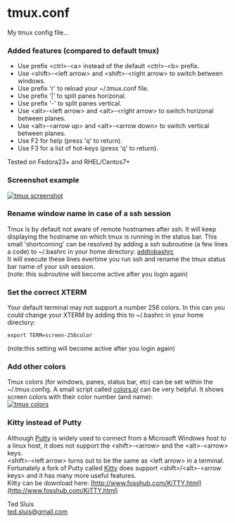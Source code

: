 # tmux.conf  
My tmux config file...  
  
### Added features (compared to default tmux)
* Use prefix \<ctrl\>-\<a\> instead of the default \<ctrl\>-\<b\> prefix.  
* Use \<shift\>-\<left arrow> and \<shift\>-\<right arrow\> to switch between windows.  
* Use prefix 'r' to reload your ~/.tmux.conf file.   
* Use prefix '|' to split panes horizonal.   
* Use prefix '-' to split panes vertical.  
* Use \<alt\>-\<left arrow\> and \<alt\>-\<right arrow\> to switch horizonal between planes.  
* Use \<alt\>-\<arrow up\> and \<alt\>-\<arrow down\> to switch vertical between planes.  
* Use F2 for help (press 'q' to return).
* Use F3 for a list of hot-keys (press 'q' to return).
   
Tested on Fedora23+ and RHEL/Centos7+  
   
### Screenshot example
[![tmux screenshot](https://raw.githubusercontent.com/tedsluis/tmux.conf/master/tmux_screenshot.gif)](https://raw.githubusercontent.com/tedsluis/tmux.conf/master/tmux_screenshot.gif)
   
### Rename window name in case of a ssh session   
Tmux is by default not aware of remote hostnames after ssh. It will keep displaying the hostname on which tmux is running in the status bar. This small 'shortcoming' can be resolved by adding a ssh subroutine (a few lines a code) to ~/.bashrc in your home directory: [addtobashrc](https://raw.githubusercontent.com/tedsluis/tmux.conf/master/bashrc/addtobashrc)   
It will execute these lines evertime you run ssh and rename the tmux status bar name of your ssh session.   
(note: this subroutine will become active after you login again)  
   
### Set the correct XTERM   
Your default terminal may not support a number 256 colors. In this can you could change your XTERM by adding this to ~/.bashrc in your home directory:   
````
export TERM=screen-256color
````
(note:this setting will become active after you login again)  
   
### Add other colors  
Tmux colors (for windows, panes, status bar, etc) can be set within the ~/.tmux.config. A small script called [colors.pl](https://raw.githubusercontent.com/tedsluis/tmux.conf/master/colors/colors.pl) can be very helpful. It shows screen colors with their color number (and name):  
[![tmux colors](https://raw.githubusercontent.com/tedsluis/tmux.conf/master/colors/colors.jpg)](https://raw.githubusercontent.com/tedsluis/tmux.conf/master/colors/colors.jpg)
   
### Kitty instead of Putty   
Although [Putty](http://www.putty.org/) is widely used to connect from a Microsoft Windows host to a linux host, it does not support the \<shift\>-\<arrow\> and the \<alt\>-\<arrow\> keys.  
\<shift\>-\<left arrow\> turns out to be the same as \<left arrow\> in a terminal.   
Fortunately a fork of Putty called [Kitty](http://www.9bis.net/kitty/) does support \<shift\>/\<alt\>-\<arrow keys\> and it has many more useful features.  
Kitty can be download here: [http://www.fosshub.com/KiTTY.html](http://www.fosshub.com/KiTTY.html)  
  
Ted Sluis   
ted.sluis@gmail.com
